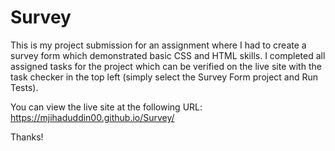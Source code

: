 # Survey
This is my project submission for an assignment where I had to create a survey form which demonstrated basic CSS and HTML skills. I completed all assigned tasks for the project which can be verified on the live site with the task checker in the top left (simply select the Survey Form project and Run Tests).

You can view the live site at the following URL: https://mjihaduddin00.github.io/Survey/

Thanks!
